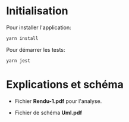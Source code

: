 # Initialisation

Pour installer l'application:
```bash
yarn install
```

Pour démarrer les tests:
```bash
yarn jest
```

# Explications et schéma

- Fichier **Rendu-1.pdf** pour l'analyse.

- Fichier de schéma **Uml.pdf**
